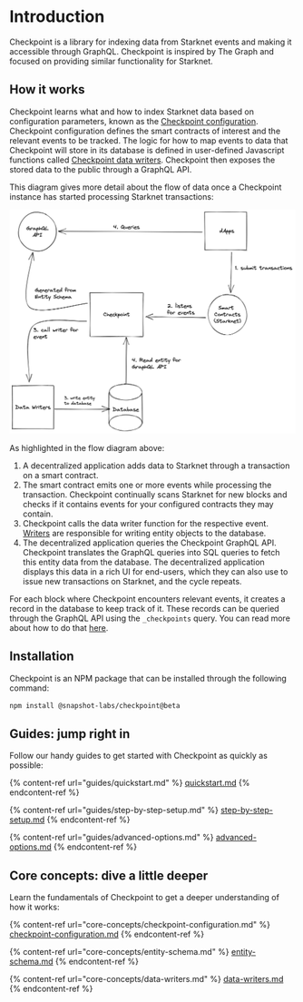 # Introduction

Checkpoint is a library for indexing data from Starknet events and making it accessible through GraphQL. Checkpoint is inspired by The Graph and focused on providing similar functionality for Starknet.

## How it works

Checkpoint learns what and how to index Starknet data based on configuration parameters, known as the [Checkpoint configuration](core-concepts/checkpoint-configuration.md). Checkpoint configuration defines the smart contracts of interest and the relevant events to be tracked. The logic for how to map events to data that Checkpoint will store in its database is defined in user-defined Javascript functions called [Checkpoint data writers](core-concepts/data-writers.md). Checkpoint then exposes the stored data to the public through a GraphQL API.

This diagram gives more detail about the flow of data once a Checkpoint instance has started processing Starknet transactions:

<div align="left">

<img src=".gitbook/assets/image.png" alt="Checkpoint Flow Diagram">

</div>

As highlighted in the flow diagram above:

1. A decentralized application adds data to Starknet through a transaction on a smart contract.
2. The smart contract emits one or more events while processing the transaction. Checkpoint continually scans Starknet for new blocks and checks if it contains events for your configured contracts they may contain.
3. Checkpoint calls the data writer function for the respective event. [Writers](core-concepts/data-writers.md) are responsible for writing entity objects to the database.
4. The decentralized application queries the Checkpoint GraphQL API. Checkpoint translates the GraphQL queries into SQL queries to fetch this entity data from the database. The decentralized application displays this data in a rich UI for end-users, which they can also use to issue new transactions on Starknet, and the cycle repeats.

For each block where Checkpoint encounters relevant events, it creates a record in the database to keep track of it. These records can be queried through the GraphQL API using the `_checkpoints` query. You can read more about how to do that [here](core-concepts/internal-data-query.md#2.-\_checkpoint-and-\_checkpoints-query-fields).&#x20;

## Installation

Checkpoint is an NPM package that can be installed through the following command:

```bash
npm install @snapshot-labs/checkpoint@beta
```

## Guides: jump right in

Follow our handy guides to get started with Checkpoint as quickly as possible:

{% content-ref url="guides/quickstart.md" %}
[quickstart.md](guides/quickstart.md)
{% endcontent-ref %}

{% content-ref url="guides/step-by-step-setup.md" %}
[step-by-step-setup.md](guides/step-by-step-setup.md)
{% endcontent-ref %}

{% content-ref url="guides/advanced-options.md" %}
[advanced-options.md](guides/advanced-options.md)
{% endcontent-ref %}

## Core concepts: dive a little deeper

Learn the fundamentals of Checkpoint to get a deeper understanding of how it works:

{% content-ref url="core-concepts/checkpoint-configuration.md" %}
[checkpoint-configuration.md](core-concepts/checkpoint-configuration.md)
{% endcontent-ref %}

{% content-ref url="core-concepts/entity-schema.md" %}
[entity-schema.md](core-concepts/entity-schema.md)
{% endcontent-ref %}

{% content-ref url="core-concepts/data-writers.md" %}
[data-writers.md](core-concepts/data-writers.md)
{% endcontent-ref %}
